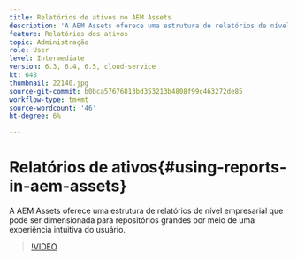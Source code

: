 ```yaml
---
title: Relatórios de ativos no AEM Assets
description: 'A AEM Assets oferece uma estrutura de relatórios de nível empresarial que pode ser dimensionada para repositórios grandes por meio de uma experiência intuitiva do usuário. '
feature: Relatórios dos ativos
topic: Administração
role: User
level: Intermediate
version: 6.3, 6.4, 6.5, cloud-service
kt: 648
thumbnail: 22140.jpg
source-git-commit: b0bca57676813bd353213b4808f99c463272de85
workflow-type: tm+mt
source-wordcount: '46'
ht-degree: 6%

---
```



# Relatórios de ativos{#using-reports-in-aem-assets}

A AEM Assets oferece uma estrutura de relatórios de nível empresarial que pode ser dimensionada para repositórios grandes por meio de uma experiência intuitiva do usuário.

>[!VIDEO](https://video.tv.adobe.com/v/22140/?quality=12&learn=on)

